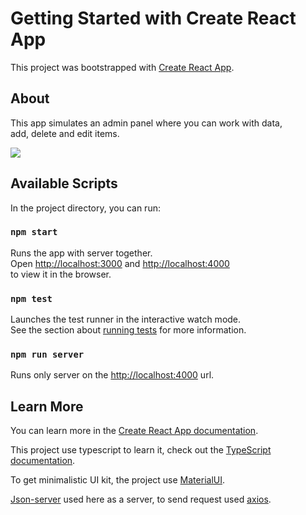 # Getting Started with Create React App

This project was bootstrapped with [Create React App](https://github.com/facebook/create-react-app).


## About
This app simulates an admin panel where you can work with data,\
add, delete and edit items.

![](https://cdn.discordapp.com/attachments/481837341942611969/1028566838830977064/unknown_1.png)


## Available Scripts

In the project directory, you can run:

### `npm start`

Runs the app with server together.\
Open [http://localhost:3000](http://localhost:3000) and [http://localhost:4000](http://localhost:4000)\
to view it in the browser.

### `npm test`

Launches the test runner in the interactive watch mode.\
See the section about [running tests](https://facebook.github.io/create-react-app/docs/running-tests) for more information.

### `npm run server`

Runs only server on the [http://localhost:4000](http://localhost:4000) url.


## Learn More

You can learn more in the [Create React App documentation](https://facebook.github.io/create-react-app/docs/getting-started).

This project use typescript to learn it, check out the [TypeScript documentation](https://www.typescriptlang.org).

To get minimalistic UI kit, the project use [MaterialUI](https://mui.com/material-ui/getting-started/overview/).

[Json-server](https://www.npmjs.com/package/json-server) used here as a server, to send request used [axios](https://axios-http.com/docs/intro).


